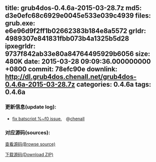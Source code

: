 title: grub4dos-0.4.6a-2015-03-28.7z
md5: d3e0efc68c6929e0045e533e039c4939
files:
  grub.exe: e6e96d9f2ff1b02662383b184e8a5572
  grldr: 4989307e841831fbb073b4a1325b5d28
  ipxegrldr: 9737f842ab33e80a84764495929b6056
size: 480K
date: 2015-03-28 09:09:36.000000000 +0800
commit: 78efc90e
downlink: http://dl.grub4dos.chenall.net/grub4dos-0.4.6a-2015-03-28.7z
categories: 0.4.6a
tags: 0.4.6a
---


### 更新信息(update log):
  * [fix batscript %~f0 issue.](https://github.com/chenall/grub4dos/commit/78efc90e739c17005ef9d54aaebcc1cd411775e1)　@[chenall](https://github.com/chenall)

### 对应源码(sources):
  [查看源码(Browse source)](https://github.com/chenall/grub4dos/tree/78efc90e739c17005ef9d54aaebcc1cd411775e1)

  [下载源码(Download ZIP)](https://github.com/chenall/grub4dos/archive/78efc90e739c17005ef9d54aaebcc1cd411775e1.zip)
